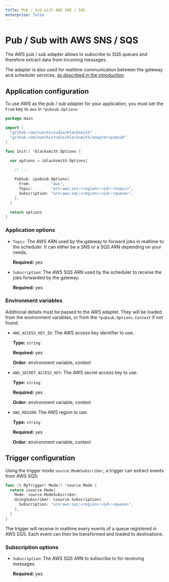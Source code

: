 ```yaml
---
title: Pub / Sub with AWS SNS / SQS
enterprise: false
---
```


# Pub / Sub with AWS SNS / SQS

The AWS pub / sub adapter allows to subscribe to SQS queues and therefore extract
data from incoming messages.

The adapter is also used for realtime communication between the gateway and scheduler
services, [as described in the introduction](/blacksmith/introduction/what/overview).

## Application configuration

To use AWS as the pub / sub adapter for your application, you must set the `From`
key to `aws` in `*pubsub.Options`:
```go
package main

import (
  "github.com/nunchistudio/blacksmith"
  "github.com/nunchistudio/blacksmith/adapter/pubsub"
)

func Init() *blacksmith.Options {

  var options = &blacksmith.Options{

    // ...

    PubSub: &pubsub.Options{
      From:         "aws",
      Topic:        "arn:aws:sns:<region>:<id>:<topic>",
      Subscription: "arn:aws:sqs:<region>:<id>:<queue>",
    },
  }

  return options
}
```

### Application options

- `Topic`: The AWS ARN used by the gateway to forward jobs in realtime to the
  scheduler. It can either be a SNS or a SQS ARN depending on your needs.

  **Required:** yes

- `Subscription`: The AWS SQS ARN used by the scheduler to receive the jobs forwarded
  by the gateway.

  **Required:** yes

### Environment variables

Additional details must be passed to the AWS adapter. They will be loaded from the
environment variables, or from the `*pubsub.Options.Context` if not found.

- `AWS_ACCESS_KEY_ID`: The AWS access key identifier to use.
  
  **Type:** `string`

  **Required:** yes

  **Order:** environment variable, context

- `AWS_SECRET_ACCESS_KEY`: The AWS secret access key to use.
  
  **Type:** `string`

  **Required:** yes

  **Order:** environment variable, context

- `AWS_REGION`: The AWS region to use.
  
  **Type:** `string`

  **Required:** yes

  **Order:** environment variable, context


## Trigger configuration

Using the trigger mode `source.ModeSubscriber`, a trigger can extract events from
AWS SQS:
```go
func (t MyTrigger) Mode() *source.Mode {
  return &source.Mode{
    Mode: source.ModeSubscriber,
    UsingSubscriber: &source.Subscription{
      Subscription: "arn:aws:sqs:<region>:<id>:<queue>",
    },
  }
}
```

The trigger will receive in realtime every events of a queue registered in AWS SQS.
Each event can then be transformed and loaded to destinations.

### Subscription options

- `Subscription`: The AWS SQS ARN to subscribe to for receiving messages.

  **Required:** yes
